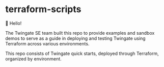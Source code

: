# terraform-scripts

👋 Hello!

The Twingate SE team built this repo to provide examples and sandbox demos to serve as a guide in deploying and testing Twingate using Terraform across various environments.

This repo consists of Twingate quick starts, deployed through Terraform, organized by environment.

